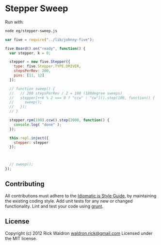 # Stepper Sweep

Run with:
```bash
node eg/stepper-sweep.js
```


```javascript
var five = require("../lib/johnny-five");

five.Board().on("ready", function() {
  var stepper, k = 0;

  stepper = new five.Stepper({
    type: five.Stepper.TYPE.DRIVER,
    stepsPerRev: 200,
    pins: [11, 12]
  });

  // function sweep() {
  //   // 200 stepsPerRev / 2 = 100 (180degree sweeps)
  //   stepper[++k % 2 === 0 ? "ccw" : "cw"]().step(100, function() {
  //     sweep();
  //   });
  // }

  stepper.rpm(180).ccw().step(2000, function() {
    console.log( "done" );
  });

  this.repl.inject({
    stepper: stepper
  });



  // sweep();
});

```













## Contributing
All contributions must adhere to the [Idiomatic.js Style Guide](https://github.com/rwldrn/idiomatic.js),
by maintaining the existing coding style. Add unit tests for any new or changed functionality. Lint and test your code using [grunt](https://github.com/cowboy/grunt).

## License
Copyright (c) 2012 Rick Waldron <waldron.rick@gmail.com>
Licensed under the MIT license.
